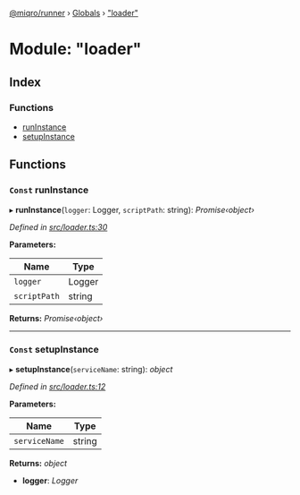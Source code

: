[@miqro/runner](../README.md) › [Globals](../globals.md) › ["loader"](_loader_.md)

# Module: "loader"

## Index

### Functions

* [runInstance](_loader_.md#const-runinstance)
* [setupInstance](_loader_.md#const-setupinstance)

## Functions

### `Const` runInstance

▸ **runInstance**(`logger`: Logger, `scriptPath`: string): *Promise‹object›*

*Defined in [src/loader.ts:30](https://github.com/claukers/miqro-runner/blob/ac4b2c9/src/loader.ts#L30)*

**Parameters:**

Name | Type |
------ | ------ |
`logger` | Logger |
`scriptPath` | string |

**Returns:** *Promise‹object›*

___

### `Const` setupInstance

▸ **setupInstance**(`serviceName`: string): *object*

*Defined in [src/loader.ts:12](https://github.com/claukers/miqro-runner/blob/ac4b2c9/src/loader.ts#L12)*

**Parameters:**

Name | Type |
------ | ------ |
`serviceName` | string |

**Returns:** *object*

* **logger**: *Logger*
